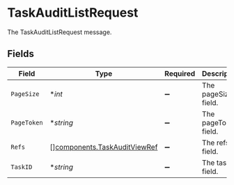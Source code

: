 # TaskAuditListRequest

The TaskAuditListRequest message.


## Fields

| Field                                                                        | Type                                                                         | Required                                                                     | Description                                                                  |
| ---------------------------------------------------------------------------- | ---------------------------------------------------------------------------- | ---------------------------------------------------------------------------- | ---------------------------------------------------------------------------- |
| `PageSize`                                                                   | **int*                                                                       | :heavy_minus_sign:                                                           | The pageSize field.                                                          |
| `PageToken`                                                                  | **string*                                                                    | :heavy_minus_sign:                                                           | The pageToken field.                                                         |
| `Refs`                                                                       | [][components.TaskAuditViewRef](../../models/components/taskauditviewref.md) | :heavy_minus_sign:                                                           | The refs field.                                                              |
| `TaskID`                                                                     | **string*                                                                    | :heavy_minus_sign:                                                           | The taskId field.                                                            |